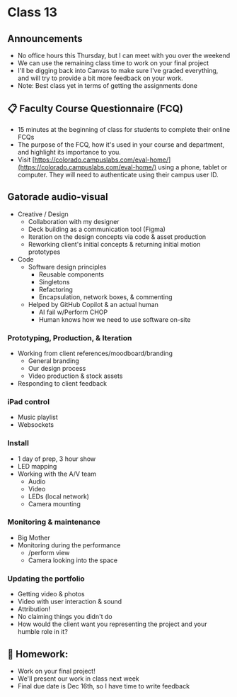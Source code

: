 # Class 13

## Announcements

* No office hours this Thursday, but I can meet with you over the weekend
* We can use the remaining class time to work on your final project
* I'll be digging back into Canvas to make sure I've graded everything, and will try to provide a bit more feedback on your work. 
* Note: Best class yet in terms of getting the assignments done

## 📋 Faculty Course Questionnaire (FCQ)

* 15 minutes at the beginning of class for students to complete their online FCQs
* The purpose of the FCQ, how it's used in your course and department, and highlight its importance to you.
* Visit [https://colorado.campuslabs.com/eval-home/](https://colorado.campuslabs.com/eval-home/) using a phone, tablet or computer. They will need to authenticate using their campus user ID.

## Gatorade audio-visual

* Creative / Design
  * Collaboration with my designer
  * Deck building as a communication tool (Figma)
  * Iteration on the design concepts via code & asset production
  * Reworking client's initial concepts & returning initial motion prototypes
* Code
  * Software design principles
    * Reusable components
    * Singletons
    * Refactoring
    * Encapsulation, network boxes, & commenting
  * Helped by GitHub Copilot & an actual human
    * AI fail w/Perform CHOP
    * Human knows how we need to use software on-site

### Prototyping, Production, & Iteration

* Working from client references/moodboard/branding
  * General branding
  * Our design process
  * Video production & stock assets
* Responding to client feedback

### iPad control

* Music playlist
* Websockets

### Install

* 1 day of prep, 3 hour show
* LED mapping
* Working with the A/V team
  * Audio
  * Video
  * LEDs (local network)
  * Camera mounting

### Monitoring & maintenance

* Big Mother
* Monitoring during the performance
  * /perform view
  * Camera looking into the space

### Updating the portfolio

* Getting video & photos
* Video with user interaction & sound
* Attribution!
* No claiming things you didn't do
* How would the client want you representing the project and your humble role in it?


## 📝 Homework:

* Work on your final project!
* We'll present our work in class next week
* Final due date is Dec 16th, so I have time to write feedback

